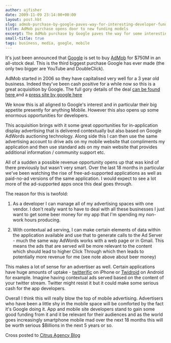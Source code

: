 ```yaml
---
author: ajfisher
date: 2009-11-09 23:14:00+00:00
layout: post.hbt
slug: admob-purchase-by-google-paves-way-for-interesting-developer-funding
title: AdMob purchase opens door to new funding models
excerpt: The AdMob purchase by Google paves the way for some interesting developer funding opportunities
small-title: true
tags: business, media, google, mobile
---
```


It's just been announced that [Google](http://www.google.com.au/) is set to buy [AdMob](http://www.admob.com/) for $750M in an all-stock deal. This is the third biggest purchase Google has ever made (the only two bigger are YouTube and DoubleClick).

AdMob started in 2006 so they have capitalised very well for a 3 year old business. Indeed they've been cash positive for a while now so this is a great acquisition by Google. The full gory details of the deal [can be found here ](http://news.cnet.com/8301-30684_3-10393623-265.html?tag=mncol;txt) and a [press site by google here](http://www.google.com/press/admob/index.html)

We know this is all aligned to Google's interest and in particular their big appetite presently for anything Mobile. However this also opens up some enormous opportunities for developers.

This acquisition brings with it some great opportunities for in-application display advertising that is delivered contextually but also based on Google AdWords auctioning technology. Along side this I can then use the same advertising account to drive ads on my mobile website that compliments my application and then use standard ads on my main website that provides additional information / community support etc.

All of a sudden a possible revenue opportunity opens up that was kind of there previously but wasn't very smart. Over the last 18 months in particular we've been watching the rise of free-ad-supported applications as well as paid-no-ad versions of the same application. I would expect to see a lot more of the ad-supported apps once this deal goes through.

The reason for this is twofold:

1. As a developer I can manage all of my advertising spaces with one vendor. I don't really want to have to deal with all these businesses I just want to get some beer money for my app that I'm spending my non-work hours producing.

2. With contextual ad serving, I can make certain elements of data within the application available and use that to generate calls to the Ad Server - much the same way AdWords works with a web page or in Gmail. This means the ads that are served will be more relevant to the content which should lead to higher Click Through which then leads to potentially more revenue for me (see note above about beer money)

This makes a lot of sense for an advertiser as well. Certain applications have huge amounts of uptake - [twitterific](http://iconfactory.com/software/twitterrific) on iPhone or [Twidroid](http://twidroid.com/) on Android for example. Imagine having contextual ads served based on the content of your twitter stream. Twitter might resist it but it could make some serious cash for the app developers.

Overall I think this will really blow the top of mobile advertising. Advertisers who have been a little shy in the mobile space will be comforted by the fact it's Google doing it. App and mobile site developers stand to gain some good funding from it and it be relevant for their audiences and as the world goes increasingly smartphone mobile mad over the next 18 months this will be worth serious $Billions in the next 5 years or so.

Cross posted to [Citrus Agency Blog](http://citrusagency.blogspot.com/2009/11/admob-purchase-by-google-paves-way-for.html)
